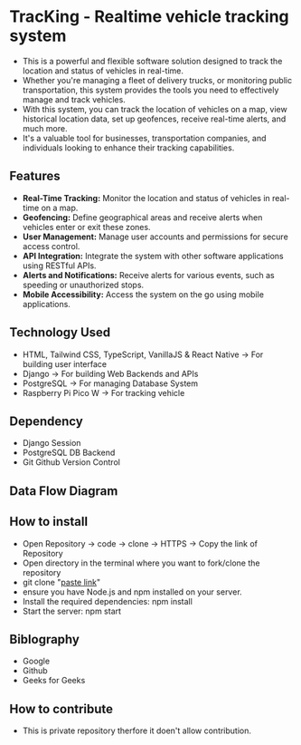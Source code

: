 # TracKing - Realtime vehicle tracking system

* This is a powerful and flexible software solution designed to track the location and status of vehicles in real-time.
* Whether you're managing a fleet of delivery trucks, or monitoring public transportation, this system provides the tools you need to effectively manage and track vehicles.
* With this system, you can track the location of vehicles on a map, view historical location data, set up geofences, receive real-time alerts, and much more.
* It's a valuable tool for businesses, transportation companies, and individuals looking to enhance their tracking capabilities.
  

## Features

* **Real-Time Tracking:**  Monitor the location and status of vehicles in real-time on a map.
* **Geofencing:**  Define geographical areas and receive alerts when vehicles enter or exit these zones.
* **User Management:**  Manage user accounts and permissions for secure access control.
* **API Integration:**  Integrate the system with other software applications using RESTful APIs.
* **Alerts and Notifications:**  Receive alerts for various events, such as speeding or unauthorized stops.
* **Mobile Accessibility:**  Access the system on the go using mobile applications.
  

## Technology Used

* HTML, Tailwind CSS, TypeScript, VanillaJS & React Native -> For building user interface
* Django -> For building Web Backends and APIs
* PostgreSQL -> For managing Database System
* Raspberry Pi Pico W -> For tracking vehicle
  

## Dependency

* Django Session
* PostgreSQL DB Backend
* Git Github Version Control
  

## Data Flow Diagram



## How to install

* Open Repository -> code -> clone -> HTTPS -> Copy the link of Repository
* Open directory in the terminal where you want to fork/clone the repository
* git clone "[paste link](https://github.com/krish-ag/tracking-react)"
* ensure you have Node.js and npm installed on your server.
* Install the required dependencies: npm install 
* Start the server: npm start
  

## Biblography

* Google
* Github
* Geeks for Geeks
  

## How to contribute

* This is private repository therfore it doen't allow contribution.
